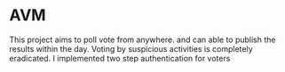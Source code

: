 # AVM
 This project aims to poll vote from anywhere. and can able to publish the results within the day. Voting by suspicious activities is completely eradicated. I implemented two step authentication for voters
